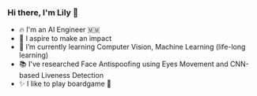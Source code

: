 ### Hi there, I'm Lily 👋 
- 🔥 I'm an AI Engineer 🇲🇲
- 🙋 I aspire to make an impact
- 🌌 I’m currently learning Computer Vision, Machine Learning (life-long learning) 
- 📚 I've researched Face Antispoofing using Eyes Movement and CNN-based Liveness Detection
- ✨ I like to play boardgame 🤔
<!--
**PhooPyae/PhooPyae** is a ✨ _special_ ✨ repository because its `README.md` (this file) appears on your GitHub profile.

Here are some ideas to get you started:

- 🔭 I’m currently working as a Solution Architect but I'd love to be an AI Engineer
- 🌱 I’m currently learning Machine Learning, Data Scientist
- 👯 I’m looking to collaborate on ...
- 🤔 I’m looking for help with ...
- 💬 Ask me about ...
- 📫 How to reach me: ...
- 😄 Pronouns: ...
- ⚡ Fun fact: ...
-->
